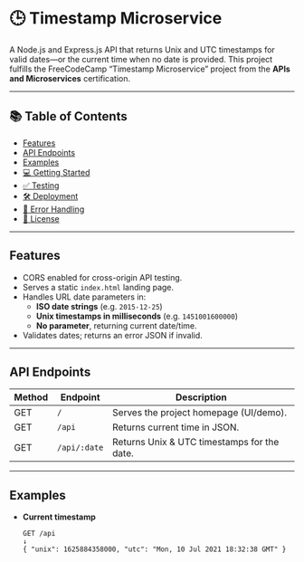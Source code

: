 # 🕒 Timestamp Microservice

A Node.js and Express.js API that returns Unix and UTC timestamps for valid dates—or the current time when no date is provided. This project fulfills the FreeCodeCamp “Timestamp Microservice” project from the **APIs and Microservices** certification.

---

## 📚 Table of Contents

- [Features](#features)
- [API Endpoints](#api-endpoints)
- [Examples](#examples)
- [💻 Getting Started](#getting-started)
- [✅ Testing](#testing)
- [🛠️ Deployment](#deployment)
- [🐞 Error Handling](#error-handling)
- [🔗 License](#license)

---

## Features

- CORS enabled for cross-origin API testing.
- Serves a static `index.html` landing page.
- Handles URL date parameters in:
  - **ISO date strings** (e.g. `2015-12-25`)
  - **Unix timestamps in milliseconds** (e.g. `1451001600000`)
  - **No parameter**, returning current date/time.
- Validates dates; returns an error JSON if invalid.

---

## API Endpoints

| Method | Endpoint                    | Description                                   |
|--------|-----------------------------|-----------------------------------------------|
| GET    | `/`                         | Serves the project homepage (UI/demo).        |
| GET    | `/api`                      | Returns current time in JSON.                 |
| GET    | `/api/:date`                | Returns Unix & UTC timestamps for the date.   |

---

## Examples

- **Current timestamp**
  ```text
  GET /api
  ↓
  { "unix": 1625884358000, "utc": "Mon, 10 Jul 2021 18:32:38 GMT" }
